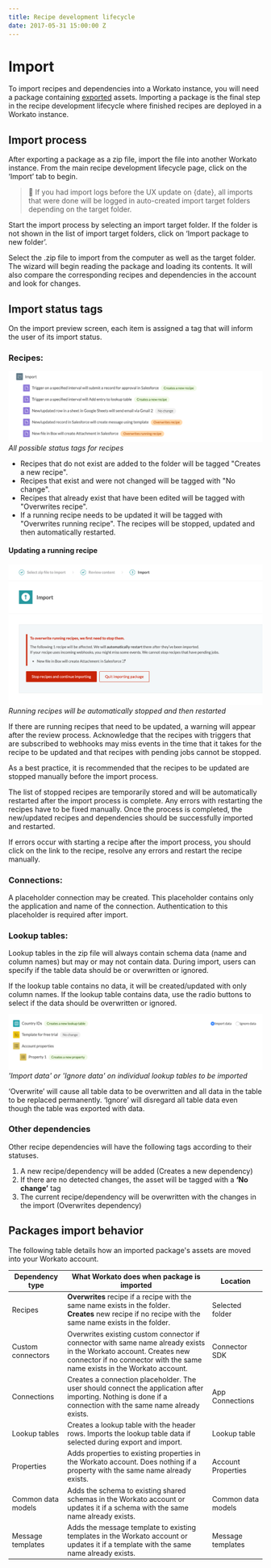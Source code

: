 ```yaml
---
title: Recipe development lifecycle
date: 2017-05-31 15:00:00 Z
---
```


# Import

To import recipes and dependencies into a Workato instance, you will need a package containing [exported](/recipe-development-lifecycle/export.md) assets. Importing a package is the final step in the recipe development lifecycle where finished recipes are deployed in a Workato instance.

## Import process

After exporting a package as a zip file, import the file into another Workato instance. From the main recipe development lifecycle page, click on the ‘Import’ tab to begin.

> :loudspeaker: If you had import logs before the UX update on {date}, all imports that were done will be logged in auto-created import target folders depending on the target folder.

Start the import process by selecting an import target folder. If the folder is not shown in the list of import target folders, click on ‘Import package to new folder’.

Select the .zip file to import from the computer as well as the target folder. The wizard will begin reading the package and loading its contents. It will also compare the corresponding recipes and dependencies in the account and look for changes.

## Import status tags

On the import preview screen, each item is assigned a tag that will inform the user of its import status. 

### Recipes:
![RLM in tools gif](/assets/images/features/packages/recipe-tags.png)
*All possible status tags for recipes*

- Recipes that do not exist are added to the folder will be tagged "Creates a new recipe". 
- Recipes that exist and were not changed will be tagged with "No change".
- Recipes that already exist that have been edited will be tagged with "Overwrites recipe". 
- If a running recipe needs to be updated it will be tagged with "Overwrites running recipe". The recipes will be stopped, updated and then automatically restarted.

#### Updating a running recipe

![RLM in tools gif](/assets/images/features/packages/rerun-running.png)
*Running recipes will be automatically stopped and then restarted*

If there are running recipes that need to be updated, a warning will appear after the review process. Acknowledge that the recipes with triggers that are subscribed to webhooks may miss events in the time that it takes for the recipe to be updated and that recipes with pending jobs cannot be stopped.

As a best practice, it is recommended that the recipes to be updated are stopped manually before the import process.

The list of stopped recipes are temporarily stored and will be automatically restarted after the import process is complete. Any errors with restarting the recipes have to be fixed manually. Once the process is completed, the new/updated recipes and dependencies should be successfully imported and restarted.

If errors occur with starting a recipe after the import process, you should click on the link to the recipe, resolve any errors and restart the recipe manually.

### Connections:
A placeholder connection may be created. This placeholder contains only the application and name of the connection. Authentication to this placeholder is required after import.

### Lookup tables:
Lookup tables in the zip file will always contain schema data (name and column names) but may or may not contain data. During import, users can specify if the table data should be or overwritten or ignored.

If the lookup table contains no data, it will be created/updated with only column names. If the lookup table contains data, use the radio buttons to select if the data should be overwritten or ignored.

![RLM in tools gif](/assets/images/features/packages/import-lookup.png)
*'Import data' or 'Ignore data' on individual lookup tables to be imported*

‘Overwrite’ will cause all table data to be overwritten and all data in the table to be replaced permanently. ‘Ignore’ will disregard all table data even though the table was exported with data.

### Other dependencies
Other recipe dependencies will have the following tags according to their statuses.

1. A new recipe/dependency will be added (Creates a new dependency)
2. If there are no detected changes, the asset will be tagged with a **‘No change’** tag
3. The current recipe/dependency will be overwritten with the changes in the import (Overwrites dependency)

## Packages import behavior
The following table details how an imported package's assets are moved into your Workato account.

| Dependency type | What Workato does when package is imported                                                                                                                                                   | Location        |
|-----------------|----------------------------------------------------------------------------------------------------------------------------------------------------------------------------------------------|-----------------|
| Recipes         | **Overwrites** recipe if a recipe with the same name exists in the folder. <br> **Creates** new recipe if no recipe with the same name exists in the folder.                                               | Selected folder |
| Custom connectors  | Overwrites existing custom connector if connector with same name already exists in the Workato account. Creates new connector if no connector with the same name exists in the Workato account. | Connector SDK       |
| Connections     | Creates a connection placeholder. The user should connect the application after importing. Nothing is done if a connection with the same name already exists.                                                               | App Connections     |
| Lookup tables   | Creates a lookup table with the header rows. Imports the lookup table data if selected during export and import.                                                                                         | Lookup table    |
| Properties      | Adds properties to existing properties in the Workato account. Does nothing if a property with the same name already exists.                                                                  | Account Properties      |
| Common data models   | Adds the schema to existing shared schemas in the Workato account or updates it if a schema with the same name already exists.     | Common data models |
| Message templates | Adds the message template to existing templates in the Workato account or updates it if a template with the same name already exists. | Message templates |
